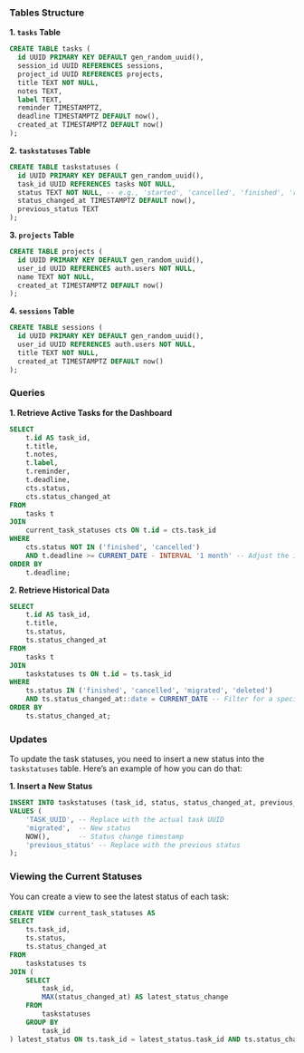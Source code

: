 
### Tables Structure

**1. `tasks` Table**
```sql
CREATE TABLE tasks (
  id UUID PRIMARY KEY DEFAULT gen_random_uuid(),
  session_id UUID REFERENCES sessions,
  project_id UUID REFERENCES projects,
  title TEXT NOT NULL,
  notes TEXT,
  label TEXT,
  reminder TIMESTAMPTZ,
  deadline TIMESTAMPTZ DEFAULT now(),
  created_at TIMESTAMPTZ DEFAULT now()
);
```

**2. `taskstatuses` Table**
```sql
CREATE TABLE taskstatuses (
  id UUID PRIMARY KEY DEFAULT gen_random_uuid(),
  task_id UUID REFERENCES tasks NOT NULL,
  status TEXT NOT NULL, -- e.g., 'started', 'cancelled', 'finished', 'rescheduled', 'migrated', 'deleted'
  status_changed_at TIMESTAMPTZ DEFAULT now(),
  previous_status TEXT
);
```

**3. `projects` Table**
```sql
CREATE TABLE projects (
  id UUID PRIMARY KEY DEFAULT gen_random_uuid(),
  user_id UUID REFERENCES auth.users NOT NULL,
  name TEXT NOT NULL,
  created_at TIMESTAMPTZ DEFAULT now()
);
```

**4. `sessions` Table**
```sql
CREATE TABLE sessions (
  id UUID PRIMARY KEY DEFAULT gen_random_uuid(),
  user_id UUID REFERENCES auth.users NOT NULL,
  title TEXT NOT NULL,
  created_at TIMESTAMPTZ DEFAULT now()
);
```

### Queries

**1. Retrieve Active Tasks for the Dashboard**
```sql
SELECT 
    t.id AS task_id,
    t.title,
    t.notes,
    t.label,
    t.reminder,
    t.deadline,
    cts.status,
    cts.status_changed_at
FROM 
    tasks t
JOIN 
    current_task_statuses cts ON t.id = cts.task_id
WHERE 
    cts.status NOT IN ('finished', 'cancelled')
    AND t.deadline >= CURRENT_DATE - INTERVAL '1 month' -- Adjust the interval as needed
ORDER BY 
    t.deadline;
```

**2. Retrieve Historical Data**
```sql
SELECT 
    t.id AS task_id,
    t.title,
    ts.status,
    ts.status_changed_at
FROM 
    tasks t
JOIN 
    taskstatuses ts ON t.id = ts.task_id
WHERE 
    ts.status IN ('finished', 'cancelled', 'migrated', 'deleted')
    AND ts.status_changed_at::date = CURRENT_DATE -- Filter for a specific date
ORDER BY 
    ts.status_changed_at;
```

### Updates
To update the task statuses, you need to insert a new status into the `taskstatuses` table. Here’s an example of how you can do that:

**1. Insert a New Status**
```sql
INSERT INTO taskstatuses (task_id, status, status_changed_at, previous_status)
VALUES (
    'TASK_UUID', -- Replace with the actual task UUID
    'migrated',  -- New status
    NOW(),       -- Status change timestamp
    'previous_status' -- Replace with the previous status
);
```

### Viewing the Current Statuses
You can create a view to see the latest status of each task:

```sql
CREATE VIEW current_task_statuses AS
SELECT 
    ts.task_id,
    ts.status,
    ts.status_changed_at
FROM 
    taskstatuses ts
JOIN (
    SELECT 
        task_id,
        MAX(status_changed_at) AS latest_status_change
    FROM 
        taskstatuses
    GROUP BY 
        task_id
) latest_status ON ts.task_id = latest_status.task_id AND ts.status_changed_at = latest_status.latest_status_change;
```
